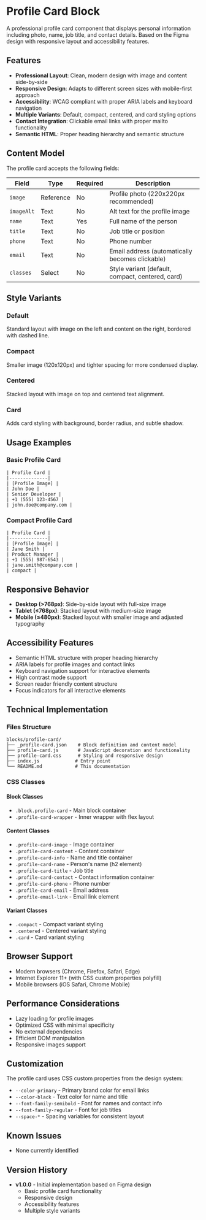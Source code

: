 # Profile Card Block

A professional profile card component that displays personal information including photo, name, job title, and contact details. Based on the Figma design with responsive layout and accessibility features.

## Features

- **Professional Layout**: Clean, modern design with image and content side-by-side
- **Responsive Design**: Adapts to different screen sizes with mobile-first approach
- **Accessibility**: WCAG compliant with proper ARIA labels and keyboard navigation
- **Multiple Variants**: Default, compact, centered, and card styling options
- **Contact Integration**: Clickable email links with proper mailto functionality
- **Semantic HTML**: Proper heading hierarchy and semantic structure

## Content Model

The profile card accepts the following fields:

| Field | Type | Required | Description |
|-------|------|----------|-------------|
| `image` | Reference | No | Profile photo (220x220px recommended) |
| `imageAlt` | Text | No | Alt text for the profile image |
| `name` | Text | Yes | Full name of the person |
| `title` | Text | No | Job title or position |
| `phone` | Text | No | Phone number |
| `email` | Text | No | Email address (automatically becomes clickable) |
| `classes` | Select | No | Style variant (default, compact, centered, card) |

## Style Variants

### Default
Standard layout with image on the left and content on the right, bordered with dashed line.

### Compact
Smaller image (120x120px) and tighter spacing for more condensed display.

### Centered
Stacked layout with image on top and centered text alignment.

### Card
Adds card styling with background, border radius, and subtle shadow.

## Usage Examples

### Basic Profile Card
```
| Profile Card |
|--------------|
| [Profile Image] |
| John Doe |
| Senior Developer |
| +1 (555) 123-4567 |
| john.doe@company.com |
```

### Compact Profile Card
```
| Profile Card |
|--------------|
| [Profile Image] |
| Jane Smith |
| Product Manager |
| +1 (555) 987-6543 |
| jane.smith@company.com |
| compact |
```

## Responsive Behavior

- **Desktop (>768px)**: Side-by-side layout with full-size image
- **Tablet (≤768px)**: Stacked layout with medium-size image
- **Mobile (≤480px)**: Stacked layout with smaller image and adjusted typography

## Accessibility Features

- Semantic HTML structure with proper heading hierarchy
- ARIA labels for profile images and contact links
- Keyboard navigation support for interactive elements
- High contrast mode support
- Screen reader friendly content structure
- Focus indicators for all interactive elements

## Technical Implementation

### Files Structure
```
blocks/profile-card/
├── _profile-card.json    # Block definition and content model
├── profile-card.js       # JavaScript decoration and functionality
├── profile-card.css      # Styling and responsive design
├── index.js             # Entry point
└── README.md            # This documentation
```

### CSS Classes

#### Block Classes
- `.block.profile-card` - Main block container
- `.profile-card-wrapper` - Inner wrapper with flex layout

#### Content Classes
- `.profile-card-image` - Image container
- `.profile-card-content` - Content container
- `.profile-card-info` - Name and title container
- `.profile-card-name` - Person's name (h2 element)
- `.profile-card-title` - Job title
- `.profile-card-contact` - Contact information container
- `.profile-card-phone` - Phone number
- `.profile-card-email` - Email address
- `.profile-email-link` - Email link element

#### Variant Classes
- `.compact` - Compact variant styling
- `.centered` - Centered variant styling
- `.card` - Card variant styling

## Browser Support

- Modern browsers (Chrome, Firefox, Safari, Edge)
- Internet Explorer 11+ (with CSS custom properties polyfill)
- Mobile browsers (iOS Safari, Chrome Mobile)

## Performance Considerations

- Lazy loading for profile images
- Optimized CSS with minimal specificity
- No external dependencies
- Efficient DOM manipulation
- Responsive images support

## Customization

The profile card uses CSS custom properties from the design system:

- `--color-primary` - Primary brand color for email links
- `--color-black` - Text color for name and title
- `--font-family-semibold` - Font for names and contact info
- `--font-family-regular` - Font for job titles
- `--space-*` - Spacing variables for consistent layout

## Known Issues

- None currently identified

## Version History

- **v1.0.0** - Initial implementation based on Figma design
  - Basic profile card functionality
  - Responsive design
  - Accessibility features
  - Multiple style variants
